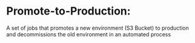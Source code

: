 # Promote-to-Production:
A set of jobs that promotes a new environment (S3 Bucket) to production and decommissions the old environment in an automated process
